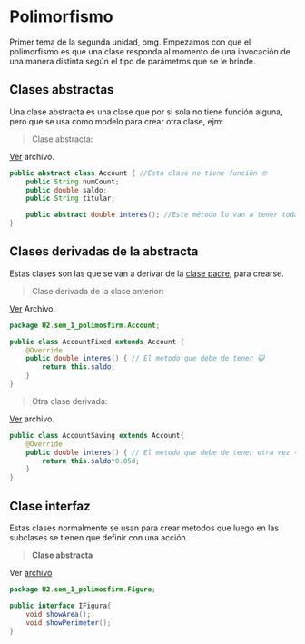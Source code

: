 # Polimorfismo
Primer tema de la segunda unidad, omg.
Empezamos con que el polimorfismo es que una clase responda al momento de una invocación de una manera distinta según el tipo de parámetros que se le brinde.

## Clases abstractas
Una clase abstracta es una clase que por si sola no tiene función alguna, pero que se usa como modelo para crear otra clase, ejm:

> Clase abstracta:

[Ver](../../src/U2/sem_1_polimosfirm/Account/Account.java) archivo.
```java
public abstract class Account { //Esta clase no tiene función 🤓
    public String numCount;
    public double saldo;
    public String titular;

    public abstract double interes(); //Este método lo van a tener todas las clases que se deriven de esta.
}

```

## Clases derivadas de la abstracta
Estas clases son las que se van a derivar de la [clase padre](#clases-abstractas), para crearse.

> Clase derivada de la clase anterior:

[Ver](../../src/U2/sem_1_polimosfirm/Account/AccountFixed.java) Archivo.
```java
package U2.sem_1_polimosfirm.Account;

public class AccountFixed extends Account {
    @Override
    public double interes() { // El metodo que debe de tener 😺
        return this.saldo;
    }
}
```

> Otra clase derivada:

[Ver](../../src/U2/sem_1_polimosfirm/Account/AccountSaving.java) archivo.
```java
public class AccountSaving extends Account{
    @Override
    public double interes() { // El metodo que debe de tener otra vez 😺
        return this.saldo*0.05d;
    }
}
```

## Clase interfaz
Estas clases normalmente se usan para crear metodos que luego en las subclases se tienen que definir con una acción.

>**Clase abstracta**

Ver [archivo](../../src/U2/sem_1_polimosfirm/Figure/IFigura.java)

```java
package U2.sem_1_polimosfirm.Figure;

public interface IFigura{
    void showArea();
    void showPerimeter();
}
```